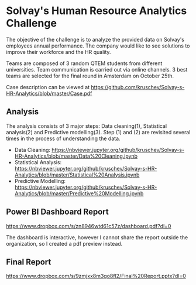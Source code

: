 # Solvay's Human Resource Analytics Challenge

The objective of the challenge is to analyze the provided data on Solvay's employees annual performance. The company would like to see solutions to improve their workforce and the HR quality.

Teams are composed of 3 random QTEM students from different universities. Team communication is carried out via online channels. 3 best teams are selected for the final round in Amsterdam on October 25th.

Case description can be viewed at https://github.com/kruschev/Solvay-s-HR-Analytics/blob/master/Case.pdf

## Analysis

The analysis consists of 3 major steps: Data cleaning(1), Statistical analysis(2) and Predictive modelling(3). Step (1) and (2) are revisited several times in the process of understanding the data.

- Data Cleaning: https://nbviewer.jupyter.org/github/kruschev/Solvay-s-HR-Analytics/blob/master/Data%20Cleaning.ipynb
- Statistical Analysis: https://nbviewer.jupyter.org/github/kruschev/Solvay-s-HR-Analytics/blob/master/Statistical%20Analysis.ipynb
- Predictive Modelling: https://nbviewer.jupyter.org/github/kruschev/Solvay-s-HR-Analytics/blob/master/Predictive%20Modelling.ipynb

## Power BI Dashboard Report
https://www.dropbox.com/s/zn8946wtd61c57z/dashboard.pdf?dl=0

The dashboard is interactive, however I cannot share the report outside the organization, so I created a pdf preview instead.

## Final Report
https://www.dropbox.com/s/9zmjxx8m3go8fl2/Final%20Report.pptx?dl=0
